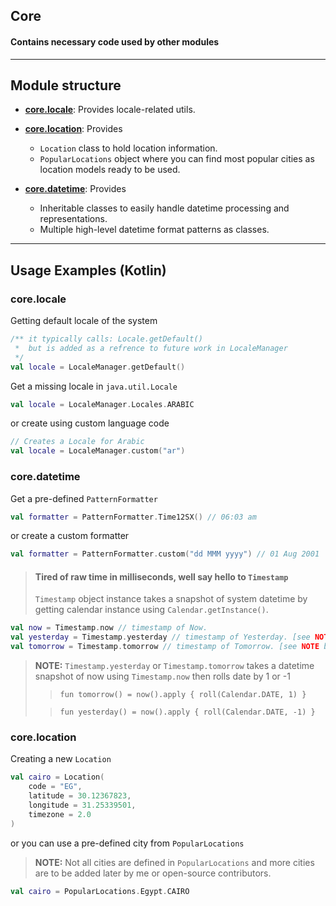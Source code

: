 ## Core

#### Contains necessary code used by other modules

---

## Module structure

* [**core.locale**](https://github.com/typ-AhmedSleem/islamic-toolkit-kt/blob/develop/core/src/main/kotlin/com.typ.islamictkt/locale): Provides locale-related utils.

* [**core.location**](https://github.com/typ-AhmedSleem/islamic-toolkit-kt/core/blob/develop/src/main/kotlin/com.typ.islamictkt/location): Provides
    * `Location` class to hold location information.
    * `PopularLocations` object where you can find most popular cities
      as location models ready to be used.

* [**core.datetime**](https://github.com/typ-AhmedSleem/islamic-toolkit-kt/blob/develop/core/src/main/kotlin/com.typ.islamictkt/datetime): Provides
    * Inheritable classes to easily handle datetime processing and representations.
    * Multiple high-level datetime format patterns as classes.

---

## Usage Examples (Kotlin)

### core.locale

Getting default locale of the system

```kotlin
/** it typically calls: Locale.getDefault()
 *  but is added as a refrence to future work in LocaleManager
 */
val locale = LocaleManager.getDefault()
```

Get a missing locale in `java.util.Locale`

```kotlin
val locale = LocaleManager.Locales.ARABIC
```

or create using custom language code

```kotlin
// Creates a Locale for Arabic
val locale = LocaleManager.custom("ar")
```

### core.datetime

Get a pre-defined `PatternFormatter`

```kotlin
val formatter = PatternFormatter.Time12SX() // 06:03 am
```

or create a custom formatter

```kotlin
val formatter = PatternFormatter.custom("dd MMM yyyy") // 01 Aug 2001
```

> #### Tired of raw time in milliseconds, well say hello to `Timestamp`
> `Timestamp` object instance takes a snapshot of system datetime
> by getting calendar instance using `Calendar.getInstance()`.

```kotlin
val now = Timestamp.now // timestamp of Now.
val yesterday = Timestamp.yesterday // timestamp of Yesterday. [see NOTE below]
val tomorrow = Timestamp.tomorrow // timestamp of Tomorrow. [see NOTE below]
```

> **NOTE:** `Timestamp.yesterday` or `Timestamp.tomorrow` takes a datetime
> snapshot of now using `Timestamp.now` then rolls date by 1 or -1
> > `fun tomorrow() = now().apply { roll(Calendar.DATE, 1) }`
>
> > `fun yesterday() = now().apply { roll(Calendar.DATE, -1) }`
>

### core.location

Creating a new `Location`

```kotlin
val cairo = Location(
    code = "EG",
    latitude = 30.12367823,
    longitude = 31.25339501,
    timezone = 2.0
)
```

or you can use a pre-defined city from `PopularLocations`
> **NOTE:** Not all cities are defined in `PopularLocations`
> and more cities are to be added later by me or open-source contributors.

```kotlin
val cairo = PopularLocations.Egypt.CAIRO
```